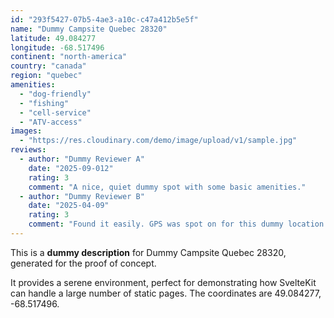 ```yaml
---
id: "293f5427-07b5-4ae3-a10c-c47a412b5e5f"
name: "Dummy Campsite Quebec 28320"
latitude: 49.084277
longitude: -68.517496
continent: "north-america"
country: "canada"
region: "quebec"
amenities:
  - "dog-friendly"
  - "fishing"
  - "cell-service"
  - "ATV-access"
images:
  - "https://res.cloudinary.com/demo/image/upload/v1/sample.jpg"
reviews:
  - author: "Dummy Reviewer A"
    date: "2025-09-012"
    rating: 3
    comment: "A nice, quiet dummy spot with some basic amenities."
  - author: "Dummy Reviewer B"
    date: "2025-04-09"
    rating: 3
    comment: "Found it easily. GPS was spot on for this dummy location."
---
```


This is a **dummy description** for Dummy Campsite Quebec 28320, generated for the proof of concept.

It provides a serene environment, perfect for demonstrating how SvelteKit can handle a large number of static pages. The coordinates are 49.084277, -68.517496.
